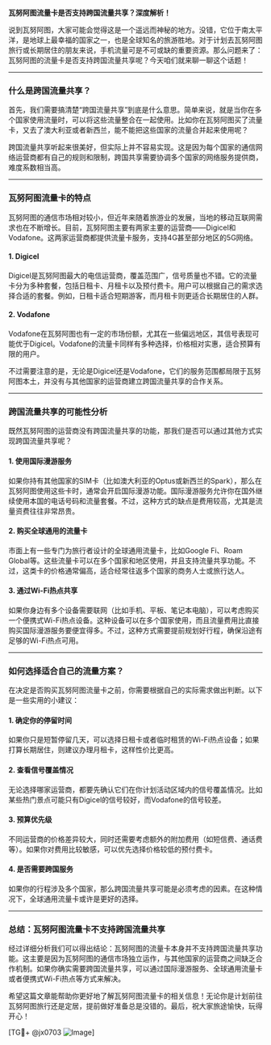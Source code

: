 **瓦努阿图流量卡是否支持跨国流量共享？深度解析！**

说到瓦努阿图，大家可能会觉得这是一个遥远而神秘的地方。没错，它位于南太平洋，是地球上最幸福的国家之一，也是全球知名的旅游胜地。对于计划去瓦努阿图旅行或长期居住的朋友来说，手机流量可是不可或缺的重要资源。那么问题来了：瓦努阿图的流量卡是否支持跨国流量共享呢？今天咱们就来聊一聊这个话题！

---

### **什么是跨国流量共享？**

首先，我们需要搞清楚“跨国流量共享”到底是什么意思。简单来说，就是当你在多个国家使用流量时，可以将这些流量整合在一起使用。比如你在瓦努阿图买了流量卡，又去了澳大利亚或者新西兰，能不能把这些国家的流量合并起来使用呢？

跨国流量共享听起来很美好，但实际上并不容易实现。这是因为每个国家的通信网络运营商都有自己的规则和限制，跨国共享需要协调多个国家的网络服务提供商，难度系数相当高。

---

### **瓦努阿图流量卡的特点**

瓦努阿图的通信市场相对较小，但近年来随着旅游业的发展，当地的移动互联网需求也在不断增长。目前，瓦努阿图主要有两家主要的运营商——Digicel和Vodafone。这两家运营商都提供流量卡服务，支持4G甚至部分地区的5G网络。

#### **1. Digicel**
Digicel是瓦努阿图最大的电信运营商，覆盖范围广，信号质量也不错。它的流量卡分为多种套餐，包括日租卡、月租卡以及预付费卡。用户可以根据自己的需求选择合适的套餐。例如，日租卡适合短期游客，而月租卡则更适合长期居住的人群。

#### **2. Vodafone**
Vodafone在瓦努阿图也有一定的市场份额，尤其在一些偏远地区，其信号表现可能优于Digicel。Vodafone的流量卡同样有多种选择，价格相对实惠，适合预算有限的用户。

不过需要注意的是，无论是Digicel还是Vodafone，它们的服务范围都局限于瓦努阿图本土，并没有与其他国家的运营商建立跨国流量共享的合作关系。

---

### **跨国流量共享的可能性分析**

既然瓦努阿图的运营商没有跨国流量共享的功能，那我们是否可以通过其他方式实现跨国流量共享呢？

#### **1. 使用国际漫游服务**
如果你持有其他国家的SIM卡（比如澳大利亚的Optus或新西兰的Spark），那么在瓦努阿图使用这些卡时，通常会开启国际漫游功能。国际漫游服务允许你在国外继续使用本国的电话号码和流量套餐。不过，这种方式的缺点是费用较高，尤其是流量资费往往非常昂贵。

#### **2. 购买全球通用的流量卡**
市面上有一些专门为旅行者设计的全球通用流量卡，比如Google Fi、Roam Global等。这些流量卡可以在多个国家和地区使用，并且支持流量共享功能。不过，这类卡的价格通常偏高，适合经常往返多个国家的商务人士或旅行达人。

#### **3. 通过Wi-Fi热点共享**
如果你身边有多个设备需要联网（比如手机、平板、笔记本电脑），可以考虑购买一个便携式Wi-Fi热点设备。这种设备可以在多个国家使用，而且流量费用比直接购买国际漫游服务要便宜得多。不过，这种方式需要提前规划好行程，确保沿途有足够的Wi-Fi热点可用。

---

### **如何选择适合自己的流量方案？**

在决定是否购买瓦努阿图流量卡之前，你需要根据自己的实际需求做出判断。以下是一些实用的小建议：

#### **1. 确定你的停留时间**
如果你只是短暂停留几天，可以选择日租卡或者临时租赁的Wi-Fi热点设备；如果打算长期居住，则建议办理月租卡，这样性价比更高。

#### **2. 查看信号覆盖情况**
无论选择哪家运营商，都要先确认它们在你计划活动区域内的信号覆盖情况。比如某些热门景点可能只有Digicel的信号较好，而Vodafone的信号较差。

#### **3. 预算优先级**
不同运营商的价格差异较大，同时还需要考虑额外的附加费用（如短信费、通话费等）。如果你对费用比较敏感，可以优先选择价格较低的预付费卡。

#### **4. 是否需要跨国服务**
如果你的行程涉及多个国家，那么跨国流量共享可能是必须考虑的因素。在这种情况下，全球通用流量卡或许是更好的选择。

---

### **总结：瓦努阿图流量卡不支持跨国流量共享**

经过详细分析我们可以得出结论：瓦努阿图的流量卡本身并不支持跨国流量共享功能。这主要是因为瓦努阿图的通信市场独立运作，与其他国家的运营商之间缺乏合作机制。如果你确实需要跨国流量共享，可以通过国际漫游服务、全球通用流量卡或者便携式Wi-Fi热点等方式来解决。

希望这篇文章能帮助你更好地了解瓦努阿图流量卡的相关信息！无论你是计划前往瓦努阿图旅行还是定居，提前做好准备总是没错的。最后，祝大家旅途愉快，玩得开心！

[TG💪+ @jx0703 ![Image](https://github.com/user-attachments/assets/dbca1d08-cadb-493c-b0ec-ad6f7a83f270)]